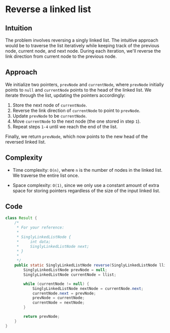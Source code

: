 # Reverse a linked list

## Intuition

The problem involves reversing a singly linked list. The intuitive approach would be to traverse the list iteratively while keeping track of the previous node, current node, and next node. During each iteration, we'll reverse the link direction from current node to the previous node.

## Approach

We initialize two pointers, `prevNode` and `currentNode`, where `prevNode` initially points to `null` and `currentNode` points to the head of the linked list. We iterate through the list, updating the pointers accordingly:

1. Store the next node of `currentNode`.
2. Reverse the link direction of `currentNode` to point to `prevNode`.
3. Update `prevNode` to be `currentNode`.
4. Move `currentNode` to the next node (the one stored in step `1`).
5. Repeat steps `1-4` until we reach the end of the list.

Finally, we return `prevNode`, which now points to the new head of the reversed linked list.

## Complexity

- Time complexity: `O(n)`, where `n` is the number of nodes in the linked list. We traverse the entire list once.

- Space complexity: `O(1)`, since we only use a constant amount of extra space for storing pointers regardless of the size of the input linked list.

## Code

```java
class Result {
    /*
     * For your reference:
     *
     * SinglyLinkedListNode {
     *     int data;
     *     SinglyLinkedListNode next;
     * }
     *
     */
    public static SinglyLinkedListNode reverse(SinglyLinkedListNode llist) {
        SinglyLinkedListNode prevNode = null;
        SinglyLinkedListNode currentNode = llist;

        while (currentNode != null) {
            SinglyLinkedListNode nextNode = currentNode.next;
            currentNode.next = prevNode;
            prevNode = currentNode;
            currentNode = nextNode;
        }

        return prevNode;
    }
}
```
